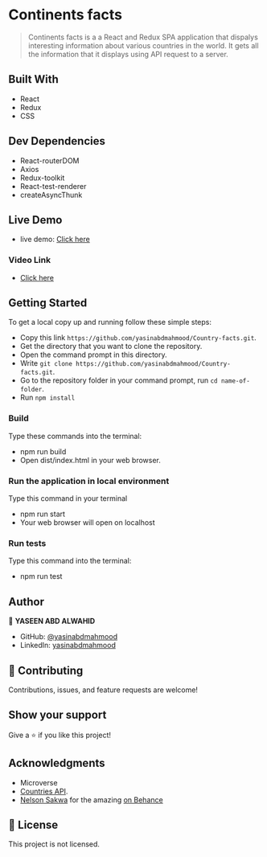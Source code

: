 # Continents facts

> Continents facts is a a React and Redux SPA application that dispalys interesting information about various countries in the world.
> It gets all the information that it displays using API request to a server.



## Built With

- React
- Redux
- CSS

## Dev Dependencies

- React-routerDOM
- Axios
- Redux-toolkit
- React-test-renderer
- createAsyncThunk

## Live Demo

- live demo: [Click here](https://tubular-cupcake-f62e8d.netlify.app)

### Video Link

- [Click here](https://drive.google.com/file/d/1VvIjeALtPvCYoudo-fFKRO6J01mEHtho/view?usp=sharing)

## Getting Started

To get a local copy up and running follow these simple steps:

- Copy this link `https://github.com/yasinabdmahmood/Country-facts.git`.
- Get the directory that you want to clone the repository.
- Open the command prompt in this directory.
- Write `git clone https://github.com/yasinabdmahmood/Country-facts.git`.
- Go to the repository folder in your command prompt, run `cd name-of-folder`.
- Run `npm install`

### Build

Type these commands into the terminal:

- npm run build
- Open dist/index.html in your web browser.

### Run the application in local environment

Type this command in your terminal

- npm run start
- Your web browser will open on localhost

### Run tests

Type this command into the terminal:

- npm run test

## Author

👤 **YASEEN ABD ALWAHID**

- GitHub: [@yasinabdmahmood](https://github.com/yasinabdmahmood)
- LinkedIn: [yasinabdmahmood](https://iq.linkedin.com/in/yaseen-abd-alwahid-604968232?trk=people_directory)

## 🤝 Contributing

Contributions, issues, and feature requests are welcome!

## Show your support

Give a ⭐️ if you like this project!

## Acknowledgments

- Microverse
- [Countries API](https://restcountries.com/v3.1/all).
- [ Nelson Sakwa](https://www.behance.net/sakwadesignstudio) for the amazing [on Behance](<https://www.behance.net/gallery/31579789/Ballhead-App-(Free-PSDs)>)

## 📝 License

This project is not licensed.
